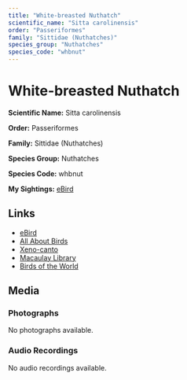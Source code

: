```yaml
---
title: "White-breasted Nuthatch"
scientific_name: "Sitta carolinensis"
order: "Passeriformes"
family: "Sittidae (Nuthatches)"
species_group: "Nuthatches"
species_code: "whbnut"
---
```


# White-breasted Nuthatch

**Scientific Name:** Sitta carolinensis

**Order:** Passeriformes

**Family:** Sittidae (Nuthatches)

**Species Group:** Nuthatches

**Species Code:** whbnut

**My Sightings:** [eBird](https://ebird.org/lifelist?r=world&time=life&spp=whbnut)

## Links
* [eBird](https://ebird.org/species/whbnut) 
* [All About Birds](https://www.allaboutbirds.org/guide/whbnut) 
* [Xeno-canto](https://www.xeno-canto.org/species/sitta-carolinensis) 
* [Macaulay Library](https://search.macaulaylibrary.org/catalog?taxonCode=whbnut&sort=rating_rank_desc)
* [Birds of the World](https://birdsoftheworld.org/bow/species/whbnut)

## Media
### Photographs
No photographs available.

### Audio Recordings
No audio recordings available.
